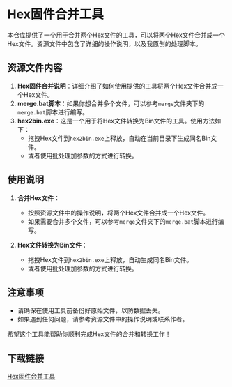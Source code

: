 # Hex固件合并工具

本仓库提供了一个用于合并两个Hex文件的工具，可以将两个Hex文件合并成一个Hex文件。资源文件中包含了详细的操作说明，以及我原创的处理脚本。

## 资源文件内容

1. **Hex固件合并说明**：详细介绍了如何使用提供的工具将两个Hex文件合并成一个Hex文件。
2. **merge.bat脚本**：如果你想合并多个文件，可以参考`merge`文件夹下的`merge.bat`脚本进行编写。
3. **hex2bin.exe**：这是一个用于将Hex文件转换为Bin文件的工具。使用方法如下：
   - 拖拽Hex文件到`hex2bin.exe`上释放，自动在当前目录下生成同名Bin文件。
   - 或者使用批处理加参数的方式进行转换。

## 使用说明

1. **合并Hex文件**：
   - 按照资源文件中的操作说明，将两个Hex文件合并成一个Hex文件。
   - 如果需要合并多个文件，可以参考`merge`文件夹下的`merge.bat`脚本进行编写。

2. **Hex文件转换为Bin文件**：
   - 拖拽Hex文件到`hex2bin.exe`上释放，自动生成同名Bin文件。
   - 或者使用批处理加参数的方式进行转换。

## 注意事项

- 请确保在使用工具前备份好原始文件，以防数据丢失。
- 如果遇到任何问题，请参考资源文件中的操作说明或联系作者。

希望这个工具能帮助你顺利完成Hex文件的合并和转换工作！

## 下载链接

[Hex固件合并工具](https://pan.quark.cn/s/8a015b864e77)